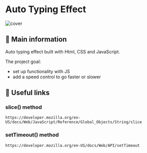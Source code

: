 # Auto Typing Effect

![cover](./assets/text.gif)

## 🦉 Main information

Auto typing effect built with Html, CSS and  JavaScript.

The project goal:

- set up functionality with  JS
- add a speed control to go faster or slower


## 🦊 Useful links 


### slice() method

```
https://developer.mozilla.org/en-US/docs/Web/JavaScript/Reference/Global_Objects/String/slice
```


### setTimeout() method

```
https://developer.mozilla.org/en-US/docs/Web/API/setTimeout
```
